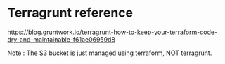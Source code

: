 Terragrunt reference
====================

https://blog.gruntwork.io/terragrunt-how-to-keep-your-terraform-code-dry-and-maintainable-f61ae06959d8

Note : The S3 bucket is just managed using terraform, NOT terragrunt.

